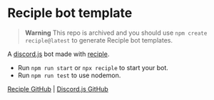 # Reciple bot template

> **Warning** This repo is archived and you should use `npm create reciple@latest` to generate Reciple bot templates.

A [discord.js](https://npmjs.org/package/discord.js) bot made with [reciple](https://npmjs.org/package/reciple).

* Run `npm run start` or `npx reciple` to start your bot.
* Run `npm run test` to use nodemon.

[Reciple GitHub](https://github.com/FalloutStudios/Reciple) | [Discord.js GitHub](https://github.com/discordjs/discord.js)

